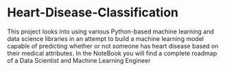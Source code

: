 # Heart-Disease-Classification
This project looks into using various Python-based machine learning and data science libraries in an attempt to build a machine learning model capable of predicting whether or not someone has heart disease based on their medical attributes.
In the NoteBook you will find a complete roadmap of a Data Scientist and Machine Learning Engineer

